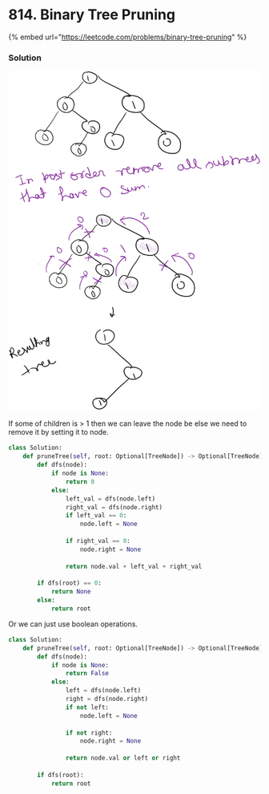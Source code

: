 # 814. Binary Tree Pruning

{% embed url="https://leetcode.com/problems/binary-tree-pruning" %}

### Solution

<img src="../../../.gitbook/assets/file.drawing (2).svg" alt="" class="gitbook-drawing">

If some of children is > 1 then we can leave the node be else we need to remove it by setting it to node.

```python
class Solution:
    def pruneTree(self, root: Optional[TreeNode]) -> Optional[TreeNode]:
        def dfs(node):
            if node is None:
                return 0
            else:
                left_val = dfs(node.left)
                right_val = dfs(node.right)
                if left_val == 0:
                    node.left = None
                
                if right_val == 0:
                    node.right = None

                return node.val + left_val + right_val
        
        if dfs(root) == 0:
            return None
        else:
            return root
```

Or we can just use boolean operations.

```python
class Solution:
    def pruneTree(self, root: Optional[TreeNode]) -> Optional[TreeNode]:
        def dfs(node):
            if node is None:
                return False
            else:
                left = dfs(node.left)
                right = dfs(node.right)
                if not left:
                    node.left = None
                
                if not right:
                    node.right = None

                return node.val or left or right
        
        if dfs(root):
            return root
```
